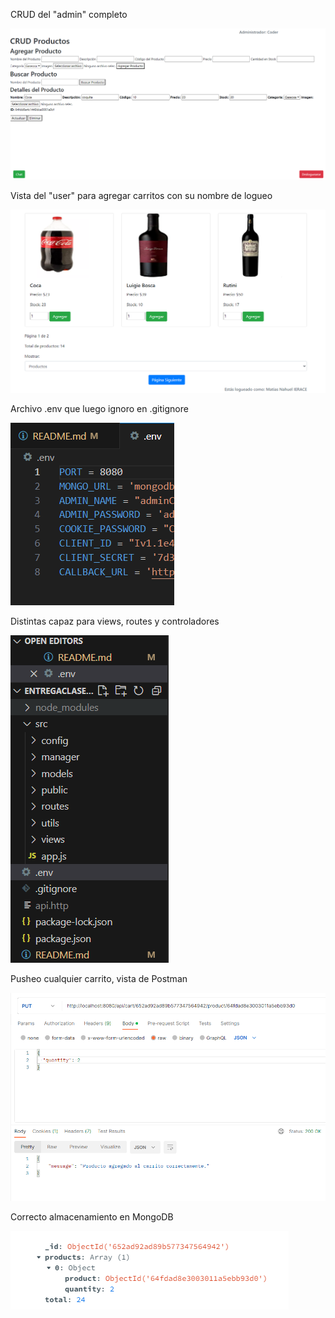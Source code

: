 CRUD del "admin" completo

![crud admin](src/public/prints/crud%20admin.png)

Vista del "user" para agregar carritos con su nombre de logueo

![usuario](src/public/prints/vista%20usuario.png)

Archivo .env que luego ignoro en .gitignore

![.env](src/public/prints/archivo%20.env.png)

Distintas capaz para views, routes y controladores

![capas](src/public/prints/capas.png)

Pusheo cualquier carrito, vista de Postman

![put cualquier cart](src/public/prints/put%20cualquier%20cart.png)

Correcto almacenamiento en MongoDB

![almacenamiento](src/public/prints/almacenamiento.png)



